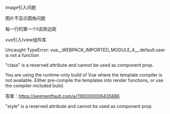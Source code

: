 image引入问题

图片不显示圆角问题

每一行的第一个li去除边距

vue引入Iview组件库

Uncaught TypeError: vue__WEBPACK_IMPORTED_MODULE_4__.default.user is not a function

"class" is a reserved attribute and cannot be used as component prop.



You are using the runtime-only build of Vue where the template compiler is not available. Either pre-compile the templates into render functions, or use the compiler-included build.

答案：https://segmentfault.com/a/1190000006435886

"style" is a reserved attribute and cannot be used as component prop.

